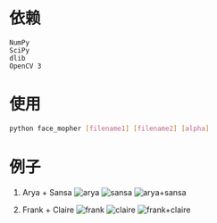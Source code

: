 # 依赖
```
NumPy
SciPy
dlib
OpenCV 3
```

# 使用
```bash
python face_mopher [filename1] [filename2] [alpha]
```

# 例子
1. Arya + Sansa
![arya](https://github.com/WeiJiHsiao/face_morpher/blob/master/examples/arya.jpg)
![sansa](https://github.com/WeiJiHsiao/face_morpher/blob/master/examples/sansa.jpg)
![arya+sansa](https://github.com/WeiJiHsiao/face_morpher/blob/master/examples/arya_sansa_0.5.jpg)

2. Frank + Claire
![frank](https://github.com/WeiJiHsiao/face_morpher/blob/master/examples/frank.jpg)
![claire](https://github.com/WeiJiHsiao/face_morpher/blob/master/examples/claire.jpg)
![frank+claire](https://github.com/WeiJiHsiao/face_morpher/blob/master/examples/frank_claire_0.5.jpg)


